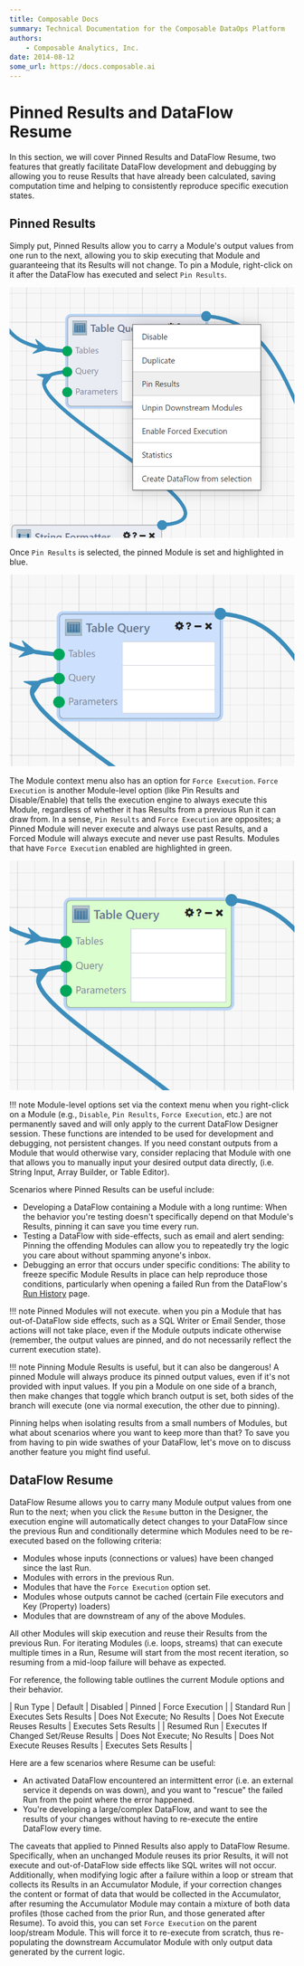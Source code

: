 ```yaml
---
title: Composable Docs
summary: Technical Documentation for the Composable DataOps Platform
authors:
    - Composable Analytics, Inc.
date: 2014-08-12
some_url: https://docs.composable.ai
---
```


# Pinned Results and DataFlow Resume

In this section, we will cover Pinned Results and DataFlow Resume, two features that greatly facilitate DataFlow development and debugging by allowing you to reuse Results that have already been calculated, saving computation time and helping to consistently reproduce specific execution states.

## Pinned Results

Simply put, Pinned Results allow you to carry a Module's output values from one run to the next, allowing you to skip executing that Module and guaranteeing that its Results will not change. To pin a Module, right-click on it after the DataFlow has executed and select `Pin Results`.

![!Pinning Results of an executed Module](img/DataFlow-Resume-01.png)

Once `Pin Results` is selected, the pinned Module is set and highlighted in blue.

![!Pinned Module is highlighted in blue](img/DataFlow-Resume-02.png)

The Module context menu also has an option for `Force Execution`. `Force Execution` is another Module-level option (like Pin Results and Disable/Enable) that tells the execution engine to always execute this Module, regardless of whether it has Results from a previous Run it can draw from. In a sense, `Pin Results` and `Force Execution` are opposites; a Pinned Module will never execute and always use past Results, and a Forced Module will always execute and never use past Results. 
Modules that have `Force Execution` enabled are highlighted in green.

![!Modules highlighted in green have Forced Execution set](img/DataFlow-Resume-03.png)

!!! note
    Module-level options set via the context menu when you right-click on a Module (e.g., `Disable`, `Pin Results`, `Force Execution`, etc.) are not permanently saved and will only apply to the current DataFlow Designer session. These functions are intended to be used for development and debugging, not persistent changes. If you need constant outputs from a Module that would otherwise vary, consider replacing that Module with one that allows you to manually input your desired output data directly, (i.e. String Input, Array Builder, or Table Editor).

Scenarios where Pinned Results can be useful include:

- Developing a DataFlow containing a Module with a long runtime: When the behavior you're testing doesn't specifically depend on that Module's Results, pinning it can save you time every run.
- Testing a DataFlow with side-effects, such as email and alert sending: Pinning the offending Modules can allow you to repeatedly try the logic you care about without spamming anyone's inbox.
- Debugging an error that occurs under specific conditions: The ability to freeze specific Module Results in place can help reproduce those conditions, particularly when opening a failed Run from the DataFlow's [Run History](./10.Runs.md) page.

!!! note
    Pinned Modules will not execute. when you pin a Module that has out-of-DataFlow side effects, such as a SQL Writer or Email Sender, those actions will not take place, even if the Module outputs indicate otherwise (remember, the output values are pinned, and do not necessarily reflect the current execution state).

!!! note
    Pinning Module Results is useful, but it can also be dangerous! A pinned Module will always produce its pinned output values, even if it's not provided with input values. If you pin a Module on one side of a branch, then make changes that toggle which branch output is set, both sides of the branch will execute (one via normal execution, the other due to pinning).

Pinning helps when isolating results from a small numbers of Modules, but what about scenarios where you want to keep more than that? To save you from having to pin wide swathes of your DataFlow, let's move on to discuss another feature you might find useful.

## DataFlow Resume

DataFlow Resume allows you to carry many Module output values from one Run to the next; when you click the `Resume` button in the Designer, the execution engine will automatically detect changes to your DataFlow since the previous Run and conditionally determine which Modules need to be re-executed based on the following criteria:

- Modules whose inputs (connections or values) have been changed since the last Run.
- Modules with errors in the previous Run.
- Modules that have the `Force Execution` option set.
- Modules whose outputs cannot be cached (certain File executors and Key (Property) loaders)
- Modules that are downstream of any of the above Modules.

All other Modules will skip execution and reuse their Results from the previous Run. For iterating Modules (i.e. loops, streams) that can execute multiple times in a Run, Resume will start from the most recent iteration, so resuming from a mid-loop failure will behave as expected.

For reference, the following table outlines the current Module options and their behavior.

|   Run Type    | Default                               | Disabled                     | Pinned	                         | Force Execution       |
| Standard Run  | Executes Sets Results	                | Does Not Execute; No Results | Does Not Execute Reuses Results | Executes Sets Results |
| Resumed Run	| Executes If Changed Set/Reuse Results | Does Not Execute; No Results | Does Not Execute Reuses Results | Executes Sets Results |

Here are a few scenarios where Resume can be useful:

- An activated DataFlow encountered an intermittent error (i.e. an external service it depends on was down), and you want to "rescue" the failed Run from the point where the error happened.
- You're developing a large/complex DataFlow, and want to see the results of your changes without having to re-execute the entire DataFlow every time.

The caveats that applied to Pinned Results also apply to DataFlow Resume. Specifically, when an unchanged Module reuses its prior Results, it will not execute and out-of-DataFlow side effects like SQL writes will not occur. Additionally, when modifying logic after a failure within a loop or stream that collects its Results in an Accumulator Module, if your correction changes the content or format of data that would be collected in the Accumulator, after resuming the Accumulator Module may contain a mixture of both data profiles (those cached from the prior Run, and those generated after Resume). To avoid this, you can set `Force Execution` on the parent loop/stream Module. This will force it to re-execute from scratch, thus re-populating the downstream Accumulator Module with only output data generated by the current logic.